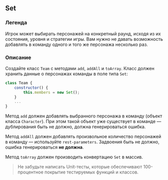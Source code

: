 ## **Set**

### **Легенда**

Игрок может выбирать персонажей на конкретный раунд, исходя из их состояния, уровня и стратегии игры. Вам нужно не давать возможность добавлять в команду одного и того же персонажа несколько раз.

### **Описание**

Создайте класс `Team` с методами `add`, `addAll` и `toArray`. Класс должен хранить данные о персонажах команды в поле типа `Set`:
```js
class Team {
    constructor() {
        this.members = new Set();
    }
    ...
}
```

Метод `add` должен добавлять выбранного персонажа в команду (объект класса `Character`). При этом такой объект уже существует в команде — дублирования быть не должно, должна генерироваться ошибка.

Метод `addAll` должен добавлять произвольное количество персонажей в команду — используйте `rest-parameters`. Задвоения быть не должно, ошибка генерироваться **не должна**.

Метод `toArray` должен производить конвертацию `Set` в массив.

>Не забудьте написать Unit-тесты, которые обеспечивают 100-процентное покрытие тестируемых функций и классов.